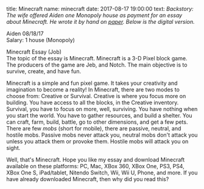 title: Minecraft
name: minecraft
date: 2017-08-17 19:00:00
text:
_Backstory: The wife offered Aiden one Monopoly house as payment for an essay about Minecraft. He wrote it by hand on [paper][1]. Below is the digital version._

Aiden 08/18/17  
Salary: 1 house (Monopoly)

Minecraft Essay (Job)  
The topic of the essay is Minecraft. Minecraft is a 3-D Pixel block game. The producers of the game are Jeb, and Notch. The main objective is to survive, create, and have fun.

Minecraft is a simple and fun pixel game. It takes your creativity and imagination to become a reality! In Minecraft, there are two modes to choose from: Creative or Survival. Creative is where you focus more on building. You have access to all the blocks, in the Creative inventory. Survival, you have to focus on more, well, surviving. You have nothing when you start the world. You have to gather resources, and build a shelter. You can craft, farm, build, battle, go to other dimensions, and get a few pets. There are few _mobs_ (short for mobile), there are passive, neutral, and hostile mobs. Passive mobs never attack you, neutral mobs don't attack you unless you attack them or provoke them. Hostile mobs will attack you on sight.

Well, that's Minecraft. Hope you like my essay and download Minecraft available on these platforms: PC, Mac, XBox 360, XBox One, PS3, PS4, XBox One S, iPad/tablet, Nitendo Switch, Wii, Wii U, Phone, and more. If you have already downloaded Minecraft, then why did you read this?

[1]: https://www.dropbox.com/s/zfxvuc13hdzecdd/minecraftessay.jpg?dl=0